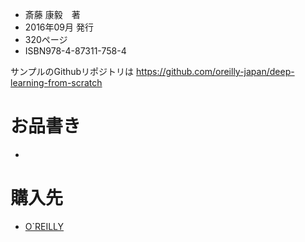   - 斎藤 康毅　著
  - 2016年09月 発行
  - 320ページ
  - ISBN978-4-87311-758-4

サンプルのGithubリポジトリは
<https://github.com/oreilly-japan/deep-learning-from-scratch>

# お品書き

<div class="toctree" data-glob="" data-titlesonly="">

  - 

</div>

# 購入先

  - [O\`REILLY](https://www.oreilly.co.jp/books/9784873117584/)
